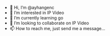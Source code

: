 - 👋 Hi, I’m @ayhangenc
- 👀 I’m interested in IP Video
- 🌱 I’m currently learning go
- 💞️ I’m looking to collaborate on IP Video
- 📫 How to reach me, just send me a message...

<!---
ayhangenc/ayhangenc is a ✨ special ✨ repository because its `README.md` (this file) appears on your GitHub profile.
You can click the Preview link to take a look at your changes.
--->
